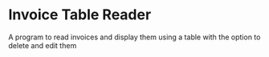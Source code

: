 
# Invoice Table Reader

A program to read invoices and display them using a table with the option to delete and edit them
